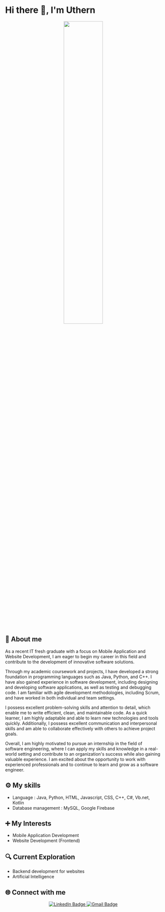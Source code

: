 <h1>Hi there 👋, I'm Uthern</h1>
<div id="header" align="center">
  <img src="https://media.giphy.com/media/qgQUggAC3Pfv687qPC/giphy.gif" width="50%" height="50%" />
</div>

<h2>🚀 About me</h2>

<p>As a recent IT fresh graduate with a focus on Mobile Application and Website Development, I am eager to begin my career in this field and contribute to the development of innovative software solutions.

Through my academic coursework and projects, I have developed a strong foundation in programming languages such as Java, Python, and C++. I have also gained experience in software development, including designing and developing software applications, as well as testing and debugging code. I am familiar with agile development methodologies, including Scrum, and have worked in both individual and team settings.

I possess excellent problem-solving skills and attention to detail, which enable me to write efficient, clean, and maintainable code. As a quick learner, I am highly adaptable and able to learn new technologies and tools quickly. Additionally, I possess excellent communication and interpersonal skills and am able to collaborate effectively with others to achieve project goals.

Overall, I am highly motivated to pursue an internship in the field of software engineering, where I can apply my skills and knowledge in a real-world setting and contribute to an organization's success while also gaining valuable experience. I am excited about the opportunity to work with experienced professionals and to continue to learn and grow as a software engineer.</p>

<h2>⚙ My skills</h2>
<ul>
  <li>Language : Java, Python, HTML, Javascript, CSS, C++, C#, Vb.net, Kotlin</li>
  <li>Database management : MySQL, Google Firebase</li>
</ul>  

<h2>➕ My Interests</h2>
<ul>
  <li>Mobile Application Development</li>
  <li>Website Development (Frontend)</li>
</ul>  

<h2>🔍 Current Exploration</h2>
<ul>
  <li>Backend development for websites</li>
  <li>Artificial Intelligence</li>
</ul>

<h2>🌐 Connect with me</h2>
<div id="badges" align="center">
  <a href="https://www.linkedin.com/in/uthern-su-tin-924733177/">
    <img src="https://img.shields.io/badge/LinkedIn-blue?style=for-the-badge&logo=linkedin&logoColor=white" alt="LinkedIn Badge"/>
  </a>
  <a href="https://mail.google.com/mail/u/0/?pli=1#inbox">
    <img src="https://img.shields.io/badge/Gmail-D14836?style=for-the-badge&logo=gmail&logoColor=white" alt="Gmail Badge"/>
    <br>
    <img src="https://komarev.com/ghpvc/?username=Uthern93&style=flat-square&color=blue" alt=""/>
  </a>
</div>
